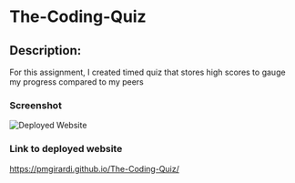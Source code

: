 # The-Coding-Quiz

## Description:

For this assignment, I created timed quiz that stores high scores to gauge my progress compared to my peers

### Screenshot

![Deployed Website](assets/images/random_password_generator.gif) 

### Link to deployed website

https://pmgirardi.github.io/The-Coding-Quiz/

